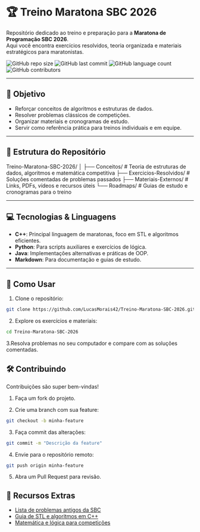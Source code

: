 # 🏆 Treino Maratona SBC 2026

Repositório dedicado ao treino e preparação para a **Maratona de Programação SBC 2026**.  
Aqui você encontra exercícios resolvidos, teoria organizada e materiais estratégicos para maratonistas.


![GitHub repo size](https://img.shields.io/github/repo-size/LucasMorais42/Treino-Maratona-SBC-2026?style=flat-square)
![GitHub last commit](https://img.shields.io/github/last-commit/LucasMorais42/Treino-Maratona-SBC-2026?style=flat-square)
![GitHub language count](https://img.shields.io/github/languages/count/LucasMorais42/Treino-Maratona-SBC-2026?style=flat-square)
![GitHub contributors](https://img.shields.io/github/contributors/LucasMorais42/Treino-Maratona-SBC-2026?style=flat-square)

---

## 🎯 Objetivo

- Reforçar conceitos de algoritmos e estruturas de dados.
- Resolver problemas clássicos de competições.
- Organizar materiais e cronogramas de estudo.
- Servir como referência prática para treinos individuais e em equipe.

---

## 📂 Estrutura do Repositório

Treino-Maratona-SBC-2026/
 │
 ├── Conceitos/ # Teoria de estruturas de dados, algoritmos e matemática competitiva
 ├── Exercicios-Resolvidos/ # Soluções comentadas de problemas passados
 ├── Materiais-Externos/ # Links, PDFs, vídeos e recursos úteis
 └── Roadmaps/ # Guias de estudo e cronogramas para o treino


---

## 💻 Tecnologias & Linguagens

- **C++**: Principal linguagem de maratonas, foco em STL e algoritmos eficientes.
- **Python**: Para scripts auxiliares e exercícios de lógica.
- **Java**: Implementações alternativas e práticas de OOP.
- **Markdown**: Para documentação e guias de estudo.

---

## 🚀 Como Usar

1. Clone o repositório:

```bash
git clone https://github.com/LucasMorais42/Treino-Maratona-SBC-2026.git
```
2. Explore os exercícios e materiais:
   
```bash
cd Treino-Maratona-SBC-2026
```

3.Resolva problemas no seu computador e compare com as soluções comentadas.

## 🛠️ Contribuindo

Contribuições são super bem-vindas!

1. Faça um fork do projeto.

2. Crie uma branch com sua feature:
   
```bash
git checkout -b minha-feature
```

3. Faça commit das alterações:
   
```bash
git commit -m "Descrição da feature"
```

4. Envie para o repositório remoto:

```bash
git push origin minha-feature
```

5. Abra um Pull Request para revisão.

## 📖 Recursos Extras

- [Lista de problemas antigos da SBC](https://maratona.sbc.org.br/)  
- [Guia de STL e algoritmos em C++](https://cplusplus.com/reference/)  
- [Matemática e lógica para competições](https://brilliant.org/)

